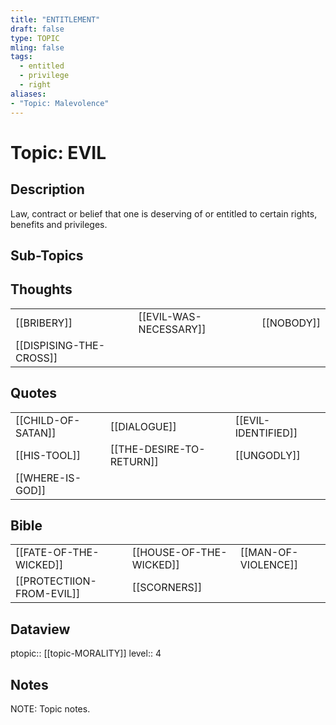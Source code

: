```yaml
---
title: "ENTITLEMENT"
draft: false
type: TOPIC
mling: false
tags:
  - entitled
  - privilege
  - right
aliases:
- "Topic: Malevolence"
---
```

# Topic: EVIL
## Description
Law, contract or belief that one is deserving of or entitled to certain rights, benefits and privileges.

## Sub-Topics

## Thoughts
|     |     |     |
| --- | --- | --- |
| [[BRIBERY]] | [[EVIL-WAS-NECESSARY]] | [[NOBODY]] |
| [[DISPISING-THE-CROSS]] |

## Quotes
|     |     |     |
| --- | --- | --- |
| [[CHILD-OF-SATAN]] | [[DIALOGUE]] | [[EVIL-IDENTIFIED]] |
| [[HIS-TOOL]] | [[THE-DESIRE-TO-RETURN]] | [[UNGODLY]] | 
| [[WHERE-IS-GOD]] |

## Bible
|     |     |     |
| --- | --- | --- |
| [[FATE-OF-THE-WICKED]] | [[HOUSE-OF-THE-WICKED]] | [[MAN-OF-VIOLENCE]] |
| [[PROTECTIION-FROM-EVIL]] | [[SCORNERS]] |

## Dataview
ptopic:: [[topic-MORALITY]]
level:: 4
 

## Notes
NOTE: Topic notes.